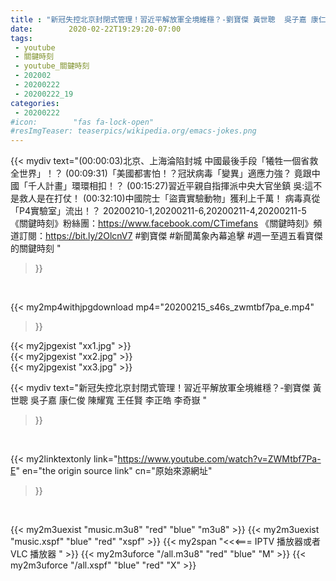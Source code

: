 ```yaml
---
title : "新冠失控北京封閉式管理！習近平解放軍全境維穩？-劉寶傑 黃世聰  吳子嘉 康仁俊 陳耀寬 王任賢 李正皓 李奇嶽 "
date:        2020-02-22T19:29:20-07:00
tags:
 - youtube
 - 關鍵時刻
 - youtube_關鍵時刻
 - 202002
 - 20200222
 - 20200222_19
categories:
 - 20200222
#icon:        "fas fa-lock-open"
#resImgTeaser: teaserpics/wikipedia.org/emacs-jokes.png
---
```


{{< mydiv text="(00:00:03)北京、上海淪陷封城 中國最後手段「犧牲一個省救全世界」！？ (00:09:31)「美國都害怕！？冠狀病毒「變異」適應力強？ 竟跟中國「千人計畫」環環相扣！？ (00:15:27)習近平親自指揮派中央大官坐鎮 吳:這不是救人是在打仗！ (00:32:10)中國院士「盜賣實驗動物」獲利上千萬！ 病毒真從「P4實驗室」流出！？  20200210-1,20200211-6,20200211-4,20200211-5  《關鍵時刻》粉絲團：https://www.facebook.com/CTimefans 《關鍵時刻》頻道訂閱：https://bit.ly/2OlcnV7  #劉寶傑 #新聞萬象內幕追擊 #週一至週五看寶傑的關鍵時刻 "
>}}
<br>


{{< my2mp4withjpgdownload mp4="20200215_s46s_zwmtbf7pa_e.mp4"
>}}

{{< my2jpgexist "xx1.jpg" >}}<br>
{{< my2jpgexist "xx2.jpg" >}}<br>
{{< my2jpgexist "xx3.jpg" >}}<br>



{{< mydiv text="新冠失控北京封閉式管理！習近平解放軍全境維穩？-劉寶傑 黃世聰  吳子嘉 康仁俊 陳耀寬 王任賢 李正皓 李奇嶽 "
>}}
<br>

{{< my2linktextonly link="https://www.youtube.com/watch?v=ZWMtbf7Pa-E"
en="the origin source link" cn="原始來源網址"
>}}


<br>

{{< my2m3uexist "music.m3u8" "red"  "blue" "m3u8" >}} {{< my2m3uexist "music.xspf" "blue" "red"  "xspf" >}} {{< my2span "<<<=== IPTV 播放器或者 VLC 播放器 " >}} {{< my2m3uforce "/all.m3u8" "red"  "blue" "M" >}} {{< my2m3uforce "/all.xspf" "blue" "red"  "X" >}} 
